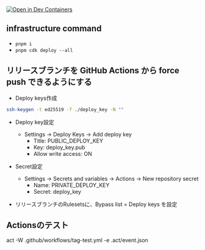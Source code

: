 [![Open in Dev Containers](https://img.shields.io/static/v1?label=Dev%20Containers&message=Open&color=blue&logo=visualstudiocode)](https://vscode.dev/redirect?url=vscode://ms-vscode-remote.remote-containers/cloneInVolume?url=https://github.com/kaito01234/verify-branching-strategy)

## infrastructure command

* `pnpm i`
* `pnpm cdk deploy --all`

## リリースブランチを GitHub Actions から force push できるようにする

- Deploy keys作成

```bash
ssh-keygen -t ed25519 -f ./deploy_key -N ""
```

- Deploy key設定
  - Settings -> Deploy Keys -> Add deploy key
    - Title: PUBLIC_DEPLOY_KEY
    - Key: deploy_key.pub
    - Allow write access: ON

- Secret設定
  - Settings -> Secrets and variables -> Actions -> New repository secret
    - Name: PRIVATE_DEPLOY_KEY
    - Secret: deploy_key


- リリースブランチのRulesetsに、Bypass list = Deploy keys を設定


## Actionsのテスト
act -W .github/workflows/tag-test.yml -e .act/event.json
